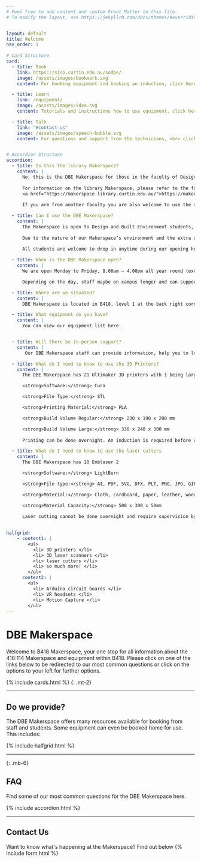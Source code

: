 ```yaml
---
# Feel free to add content and custom Front Matter to this file.
# To modify the layout, see https://jekyllrb.com/docs/themes/#overriding-theme-defaults


layout: default
title: Welcome
nav_order: 1
 
# Card Structure
card:
  - title: Book
    link: https://siso.curtin.edu.au/sodbe/
    image: /assets/images/bookmark.svg
    content: For booking equipment and booking an induction, click here.

  - title: Learn
    link: /equipment/
    image: /assets/images/idea.svg
    content: Tutorials and instructions how to use equipment, click here

  - title: Talk
    link: "#contact-us"
    image: /assets/images/speech-bubble.svg
    content: For questions and support from the technicians, <br> click here.


# Accordion Structure
accordion: 
  - title: Is this the library Makerspace?
    content: |
      No, this is the DBE Makerspace for those in the faculty of Design and Built Environment. 
    
      For information on the library Makerspace, please refer to the following website 
      <a href="https://makerspace.library.curtin.edu.au/">https://makerspace.library.curtin.edu.au/ </a>  
    
      If you are from another faculty you are also welcome to use the space subject to availability.

  - title: Can I use the DBE Makerspace?
    content: |
      The Makerspace is open to Design and Built Environment students, staff and tenants of building 418. If you are from another faculty you are also welcome to use the space subject to availability. 
      
      Due to the nature of our Makerspace’s environment and the extra safety precautions required, the space is not available to children.
    
      All students are welcome to drop in anytime during our opening hours or email us with your query.    

  - title: When is the DBE Makerspace open?
    content: |
      We are open Monday to Friday, 8.00am – 4.00pm all year round (excluding holidays).

      Depending on the day, staff maybe on campus longer and can support you.

  - title: Where are we situated?
    content: |
      DBE Makerspace is located in B418, level 1 at the back right corner of the building.

  - title: What equipment do you have?
    content: |
      You can view our equipment list here.


  - title: Will there be in-person support?
    content: |
       Our DBE Makerspace staff can provide information, help you to locate the equipment you need and assist you to get started. We promote self-directed learning and are not necessarily experts in all the activity areas we support.

  - title: What do I need to know to use the 3D Printers?
    content: |
      The DBE Makerspace has 21 Ultimaker 3D printers with 1 being larger than the others.

      <strong>Software:</strong> Cura

      <strong>File Type:</strong> STL

      <strong>Printing Material:</strong> PLA

      <strong>Build Volume Regular:</strong> 230 x 190 x 200 mm

      <strong>Build Volume Large:</strong> 330 x 240 x 300 mm
      
      Printing can be done overnight. An induction is required before use.

  - title: What do I need to know to use the laser cutters
    content: |
      The DBE Makerspace has 10 Emblaser 2

      <strong>Software:</strong> LightBurn

      <strong>File type:</strong> AI, PDF, SVG, DFX, PLT, PNG, JPG, GIF, BMP (preferred)

      <strong>Material:</strong> Cloth, cardboard, paper, leather, wood, and more

      <strong>Material Capacity:</strong> 500 x 300 x 50mm
    
      Laser cutting cannot be done overnight and require supervision by the user at all times. A technician is also required to be in line of sight at all times. An induction is required before use.

      
halfgrid: 
    - content1: |
        <ul> 
          <li> 3D printers </li>
          <li> 3D laser scanners </li>
          <li> laser cutters </li>
          <li> so much more! </li>
        </ul>
      content2: |
        <ul>
          <li> Arduino circuit boards </li> 
          <li> VR headsets </li>
          <li> Motion Capture </li>
        </ul>
--- 
```


# DBE Makerspace

Welcome to B418 Makerspace, your one stop for all information about the 418:114 Makerspace and equipment within B418. Please click on one of the links below to be redirected to our most common questions or click on the options to your left for further options.


{% include cards.html %}
{: .mt-2}

---

## Do we provide?

The DBE Makerspace offers many resources available for booking from staff and students. Some equipment can even be booked home for use. This includes:

{% include halfgrid.html %}


<!-- <h2>Calendar</h2>
<p>Want to know what's happening at the Makerspace? Find out below:
  <div id='calendar'></div>
</p> -->

<!-- <iframe src="https://calendar.google.com/calendar/embed?src=280706j%40curtin.edu.au&ctz=Australia%2FPerth" style="border: 0" width="800" height="600" frameborder="0" scrolling="no"></iframe> -->

---
{: .mb-6}

## FAQ
Find some of our most common questions for the DBE Makerspace here.

{% include accordion.html %}

---

## Contact Us
Want to know what's happening at the Makerspace? Find out below
{% include form.html %}


